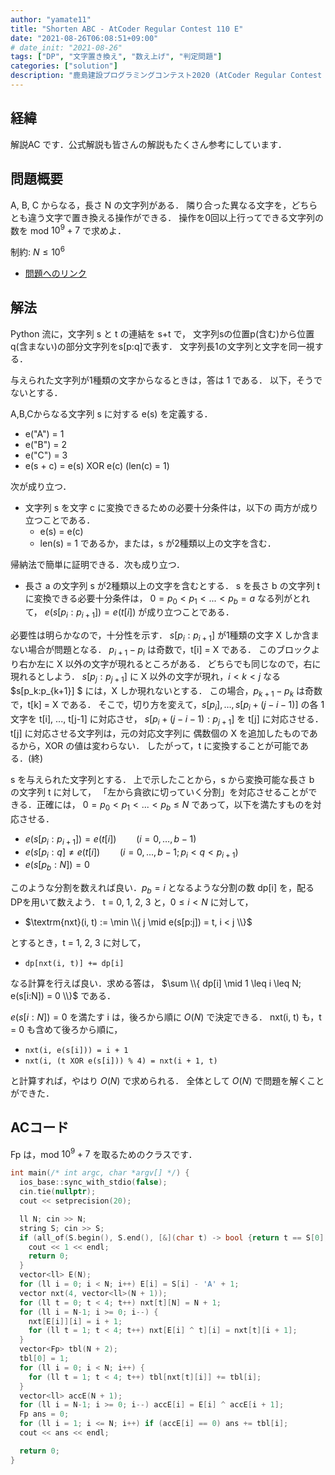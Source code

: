 ```yaml
---
author: "yamate11"
title: "Shorten ABC - AtCoder Regular Contest 110 E"
date: "2021-08-26T06:08:51+09:00"
# date_init: "2021-08-26"
tags: ["DP", "文字置き換え", "数え上げ", "判定問題"]
categories: ["solution"]
description: "鹿島建設プログラミングコンテスト2020 (AtCoder Regular Contest 110 - ARC110) の E - Shorten ABC の解法です．"
---
```


## 経緯

解説AC です．公式解説も皆さんの解説もたくさん参考にしています．

## 問題概要

A, B, C からなる，長さ N の文字列がある．
隣り合った異なる文字を，どちらとも違う文字で置き換える操作ができる．
操作を0回以上行ってできる文字列の数を mod $10^9 + 7$ で求めよ．

制約: $N \leq 10^6$

* [問題へのリンク](https://atcoder.jp/contests/arc110/tasks/arc110_e)

## 解法

Python 流に，文字列 s と t の連結を s+t で，
文字列sの位置p(含む)から位置q(含まない)の部分文字列をs[p:q]で表す．
文字列長1の文字列と文字を同一視する．

与えられた文字列が1種類の文字からなるときは，答は 1 である．
以下，そうでないとする．

A,B,Cからなる文字列 s に対する e(s) を定義する．

* e("A") = 1
* e("B") = 2
* e("C") = 3
* e(s + c) = e(s) XOR e(c)    (len(c) = 1)

次が成り立つ．

* 文字列 s を文字 c に変換できるための必要十分条件は，以下の
  両方が成り立つことである．
  * e(s) = e(c)
  * len(s) = 1 であるか，または，s が2種類以上の文字を含む．
  
帰納法で簡単に証明できる．次も成り立つ．

* 長さ a の文字列 s が2種類以上の文字を含むとする．
  s を長さ b の文字列 t に変換できる必要十分条件は，
  $0 = p_0 < p_1 < ... < p_{b} = a$ なる列がとれて，
  $e(s[p_i:p_{i+1}]) = e(t[i])$ が成り立つことである．
  
必要性は明らかなので，十分性を示す．
$s[p_i:p_{i+1}]$ が1種類の文字 X しか含まない場合が問題となる．
$p_{i+1} - p_i$ は奇数で，t[i] = X である．
このブロックより右か左に X 以外の文字が現れるところがある．
どちらでも同じなので，右に現れるとしよう．
$s[p_j:p_{j+1}]$ に X 以外の文字が現れ，$i < k < j$ なる
$s[p_k:p_{k+1}] $ には，X しか現れないとする．
この場合，$p_{k+1} - p_k$ は奇数で，t[k] = X である．
そこで，切り方を変えて，$s[p_i], \ldots, s[p_i + (j - i - 1)]$ の各
1文字を t[i], ..., t[j-1] に対応させ，
$s[p_i + (j-i-1):p_{j+1}]$ を
t[j] に対応させる．t[j] に対応させる文字列は，元の対応文字列に
偶数個の X を追加したものであるから，XOR の値は変わらない．
したがって，t に変換することが可能である．(終)

s を与えられた文字列とする．
上で示したことから，s から変換可能な長さ b の文字列 t に対して，
「左から貪欲に切っていく分割」を対応させることができる．正確には，
$0 = p_0 < p_1 < ... < p_{b} \leq N$ であって，以下を満たすものを対応させる．

* $e(s[p_i:p_{i+1}]) = e(t[i]) \qquad  (i = 0, \ldots, b-1)$
* $e(s[p_i:q] \neq e(t[i]) \qquad      (i = 0, ..., b-1; p_i < q < p_{i+1})$
* $e(s[p_b:N]) = 0$

このような分割を数えれば良い．$p_b = i$ となるような分割の数
dp[i] を，配るDPを用いて数えよう．
t = 0, 1, 2, 3 と，$0 \leq i < N$ に対して，

* $\textrm{nxt}(i, t) := \min \\{ j \mid e(s[p:j]) = t,  i < j \\}$

とするとき，t = 1, 2, 3 に対して，

* `dp[nxt(i, t)] += dp[i]`

なる計算を行えば良い．求める答は，
$\sum \\{ dp[i] \mid 1 \leq i \leq N; e(s[i:N]) = 0 \\}$ である．

$e(s[i:N]) = 0$ を満たす i は，後ろから順に $O(N)$ で決定できる．
nxt(i, t) も，t = 0 も含めて後ろから順に，

* `nxt(i, e(s[i])) = i + 1`
* `nxt(i, (t XOR e(s[i])) % 4) = nxt(i + 1, t)`

と計算すれば，やはり $O(N)$ で求められる．
全体として $O(N)$ で問題を解くことができた．

## ACコード

Fp は，mod $10^9 + 7$ を取るためのクラスです．

```cpp
int main(/* int argc, char *argv[] */) {
  ios_base::sync_with_stdio(false);
  cin.tie(nullptr);
  cout << setprecision(20);

  ll N; cin >> N;
  string S; cin >> S;
  if (all_of(S.begin(), S.end(), [&](char t) -> bool {return t == S[0];})) {
    cout << 1 << endl;
    return 0;
  }
  vector<ll> E(N);
  for (ll i = 0; i < N; i++) E[i] = S[i] - 'A' + 1;
  vector nxt(4, vector<ll>(N + 1));
  for (ll t = 0; t < 4; t++) nxt[t][N] = N + 1;
  for (ll i = N-1; i >= 0; i--) {
    nxt[E[i]][i] = i + 1;
    for (ll t = 1; t < 4; t++) nxt[E[i] ^ t][i] = nxt[t][i + 1];
  }
  vector<Fp> tbl(N + 2);
  tbl[0] = 1;
  for (ll i = 0; i < N; i++) {
    for (ll t = 1; t < 4; t++) tbl[nxt[t][i]] += tbl[i];
  }
  vector<ll> accE(N + 1);
  for (ll i = N-1; i >= 0; i--) accE[i] = E[i] ^ accE[i + 1];
  Fp ans = 0;
  for (ll i = 1; i <= N; i++) if (accE[i] == 0) ans += tbl[i];
  cout << ans << endl;

  return 0;
}
```
